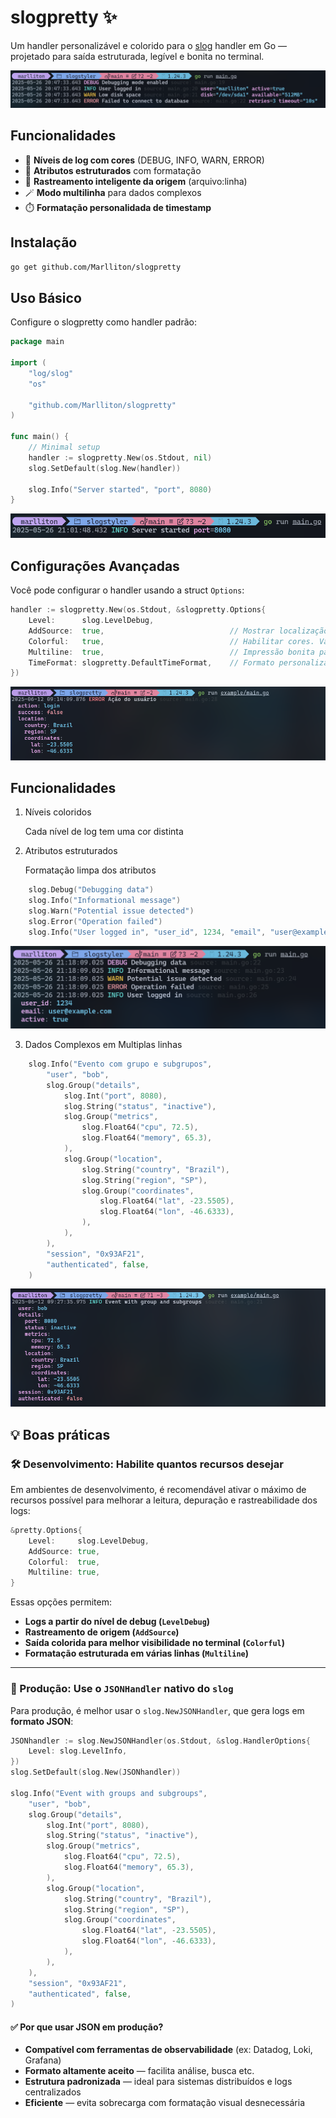 # slogpretty ✨

Um handler personalizável e colorido para o [slog](https://pkg.go.dev/log/slog) handler em Go — projetado para saída estruturada, legível e bonita no terminal.

![demo banner](./assets/1.png)

## Funcionalidades

- 🌈 **Níveis de log com cores** (DEBUG, INFO, WARN, ERROR)
- 📝 **Atributos estruturados** com formatação
- 📂 **Rastreamento inteligente da origem** (arquivo:linha)
- 🪄 **Modo multilinha** para dados complexos
- ⏱️ **Formatação personalidada de timestamp**

## Instalação

```bash
go get github.com/Marlliton/slogpretty
```

## Uso Básico

Configure o slogpretty como handler padrão:

```go
package main

import (
	"log/slog"
	"os"

	"github.com/Marlliton/slogpretty"
)

func main() {
	// Minimal setup
	handler := slogpretty.New(os.Stdout, nil)
	slog.SetDefault(slog.New(handler))

	slog.Info("Server started", "port", 8080)
}
```

![minimal setup](./assets/2.png)

## Configurações Avançadas

Você pode configurar o handler usando a struct `Options`:

```go
handler := slogpretty.New(os.Stdout, &slogpretty.Options{
	Level:      slog.LevelDebug,
	AddSource:  true,                            // Mostrar localização do arquivo
	Colorful:   true,                            // Habilitar cores. Valor padrão (true)
	Multiline:  true,                            // Impressão bonita para dados complexos
	TimeFormat: slogpretty.DefaultTimeFormat,    // Formato personalizado (ex: time.Kitchen)
})
```

![minimal setup](./assets/3.1.png)

## Funcionalidades

1. Níveis coloridos

   Cada nível de log tem uma cor distinta

2. Atributos estruturados

   Formatação limpa dos atributos

```go
	slog.Debug("Debugging data")
	slog.Info("Informational message")
	slog.Warn("Potential issue detected")
	slog.Error("Operation failed")
	slog.Info("User logged in", "user_id", 1234, "email", "user@example.com", "active", true)
```

![minimal setup](./assets/5.png)

3. Dados Complexos em Multiplas linhas

```go
	slog.Info("Evento com grupo e subgrupos",
		"user", "bob",
		slog.Group("details",
			slog.Int("port", 8080),
			slog.String("status", "inactive"),
			slog.Group("metrics",
				slog.Float64("cpu", 72.5),
				slog.Float64("memory", 65.3),
			),
			slog.Group("location",
				slog.String("country", "Brazil"),
				slog.String("region", "SP"),
				slog.Group("coordinates",
					slog.Float64("lat", -23.5505),
					slog.Float64("lon", -46.6333),
				),
			),
		),
		"session", "0x93AF21",
		"authenticated", false,
	)
```

![minimal setup](./assets/6.png)

## 💡 Boas práticas

### 🛠 Desenvolvimento: Habilite quantos recursos desejar

Em ambientes de desenvolvimento, é recomendável ativar o máximo de recursos possível para melhorar a leitura, depuração e rastreabilidade dos logs:

```go
&pretty.Options{
    Level:     slog.LevelDebug,
    AddSource: true,
    Colorful:  true,
    Multiline: true,
}
```

Essas opções permitem:

- **Logs a partir do nível de debug (`LevelDebug`)**
- **Rastreamento de origem (`AddSource`)**
- **Saída colorida para melhor visibilidade no terminal (`Colorful`)**
- **Formatação estruturada em várias linhas (`Multiline`)**

---

### 🚀 Produção: Use o `JSONHandler` nativo do `slog`

Para produção, é melhor usar o `slog.NewJSONHandler`, que gera logs em **formato JSON**:

```go
JSONhandler := slog.NewJSONHandler(os.Stdout, &slog.HandlerOptions{
	Level: slog.LevelInfo,
})
slog.SetDefault(slog.New(JSONhandler))

slog.Info("Event with groups and subgroups",
	"user", "bob",
	slog.Group("details",
		slog.Int("port", 8080),
		slog.String("status", "inactive"),
		slog.Group("metrics",
			slog.Float64("cpu", 72.5),
			slog.Float64("memory", 65.3),
		),
		slog.Group("location",
			slog.String("country", "Brazil"),
			slog.String("region", "SP"),
			slog.Group("coordinates",
				slog.Float64("lat", -23.5505),
				slog.Float64("lon", -46.6333),
			),
		),
	),
	"session", "0x93AF21",
	"authenticated", false,
)
```

#### ✅ Por que usar JSON em produção?

- **Compatível com ferramentas de observabilidade** (ex: Datadog, Loki, Grafana)
- **Formato altamente aceito** — facilita análise, busca etc.
- **Estrutura padronizada** — ideal para sistemas distribuídos e logs centralizados
- **Eficiente** — evita sobrecarga com formatação visual desnecessária
